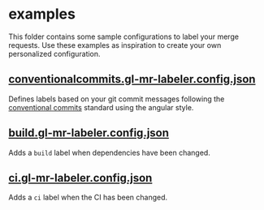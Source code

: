 # examples

This folder contains some sample configurations to label your merge requests.
Use these examples as inspiration to create your own personalized configuration.

## [conventionalcommits.gl-mr-labeler.config.json](conventionalcommits.gl-mr-labeler.config.json)

Defines labels based on your git commit messages following the [conventional commits](https://www.conventionalcommits.org/en/v1.0.0/) standard using the angular style.

## [build.gl-mr-labeler.config.json](build.gl-mr-labeler.config.json)

Adds a `build` label when dependencies have been changed.

## [ci.gl-mr-labeler.config.json](ci.gl-mr-labeler.config.json)

Adds a `ci` label when the CI has been changed.
